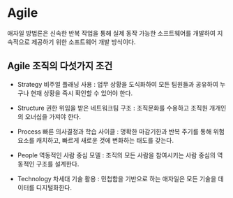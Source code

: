 # Agile

애자일 방법론은 신속한 반복 작업을 통해 실제 동작 가능한 소프트웨어를 개발하여 지속적으로 제공하기 위한 소프트웨어 개발 방식이다.

## Agile 조직의 다섯가지 조건

- Strategy 비주얼 플래닝 사용 : 업무 상황을 도식화하여 모든 팀원들과 공유하여 누구나 현재 상황을 즉시 확인할 수 있어야 한다.

- Structure 권한 위임을 받은 네트워크팀 구조 : 조직문화를 수용하고 조직원 개개인의 오너십을 가져야 한다.

- Process 빠른 의사결정과 학습 사이클 : 명확한 마감기한과 반복 주기를 통해 위험요소를 캐치하고, 빠르게 새로운 것에 변화하는 태도를 갖는다.

- People 역동적인 사람 중심 모델 : 조직의 모든 사람을 참여시키는 사람 중심의 역동적인 구조를 설계한다.

- Technology 차세대 기술 활용 : 민첩함을 기반으로 하는 애자일은 모든 기술을 데이터를 디지털화한다.
